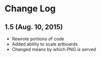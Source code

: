 # Change Log

## 1.5 (Aug. 10, 2015)

- Rewrote portions of code
- Added ability to scale artboards
- Changed means by which PNG is served
